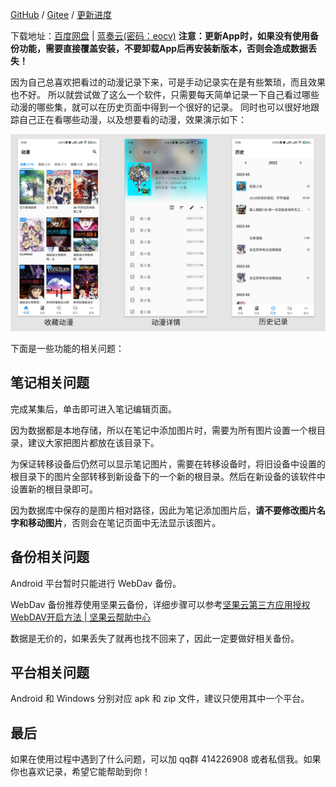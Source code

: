 [GitHub](https://github.com/linyi102/anime_trace) / [Gitee](https://gitee.com/linyi517/anime_trace) / [更新进度](https://www.wolai.com/6CcZSostD8Se5zuqfTNkAC)

下载地址：[百度网盘](https://pan.baidu.com/s/1_0uQaPOutt3CoTlumZV-_g?pwd=qgbx) | [蓝奏云(密码：eocv)](https://wwc.lanzouw.com/b01uyqcrg?password=eocv)
**注意：更新App时，如果没有使用备份功能，需要直接覆盖安装，不要卸载App后再安装新版本，否则会造成数据丢失！**

因为自己总喜欢把看过的动漫记录下来，可是手动记录实在是有些繁琐，而且效果也不好。
所以就尝试做了这么一个软件，只需要每天简单记录一下自己看过哪些动漫的哪些集，就可以在历史页面中得到一个很好的记录。
同时也可以很好地跟踪自己正在看哪些动漫，以及想要看的动漫，效果演示如下：

![](./assets/images/漫迹example.png)

下面是一些功能的相关问题：

## 笔记相关问题

完成某集后，单击即可进入笔记编辑页面。

因为数据都是本地存储，所以在笔记中添加图片时，需要为所有图片设置一个根目录，建议大家把图片都放在该目录下。

为保证转移设备后仍然可以显示笔记图片，需要在转移设备时，将旧设备中设置的根目录下的图片全部转移到新设备下的一个新的根目录。然后在新设备的该软件中设置新的根目录即可。

因为数据库中保存的是图片相对路径，因此为笔记添加图片后，**请不要修改图片名字和移动图片**，否则会在笔记页面中无法显示该图片。

## 备份相关问题

Android 平台暂时只能进行 WebDav 备份。

WebDav 备份推荐使用坚果云备份，详细步骤可以参考[坚果云第三方应用授权WebDAV开启方法 | 坚果云帮助中心](https://help.jianguoyun.com/?p=2064)

数据是无价的，如果丢失了就再也找不回来了，因此一定要做好相关备份。

## 平台相关问题

Android 和 Windows 分别对应 apk 和 zip 文件，建议只使用其中一个平台。

## 最后

如果在使用过程中遇到了什么问题，可以加 qq群 414226908 或者私信我。如果你也喜欢记录，希望它能帮助到你！
